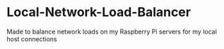 # Local-Network-Load-Balancer
Made to balance network loads on my Raspberry Pi servers for my local host connections
